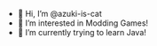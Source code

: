 - 👋 Hi, I’m @azuki-is-cat
- 👀 I’m interested in Modding Games!
- 🌱 I’m currently trying to learn Java!
<!---
azuki-is-cat/azuki-is-cat is a ✨ special ✨ repository because its `README.md` (this file) appears on your GitHub profile.
You can click the Preview link to take a look at your changes.
--->

